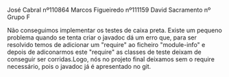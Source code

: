 José Cabral nº110864
Marcos Figueiredo nº111159
David Sacramento nº
Grupo F


Não conseguimos implementar os testes de caixa preta.
Existe um pequeno problema quando se tenta criar o javadoc dá um erro que, para ser resolvido temos de adicionar um "require" ao ficheiro "module-info" e depois de adiconarmos este "require" 
as classes de teste deixam de conseguir ser corridas.Logo, nós no projeto final deixamos sem o require necessário, pois o javadoc já é apresentado no git.
